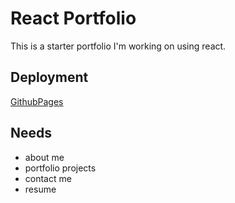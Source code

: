# React Portfolio

This is a starter portfolio I'm working on using react.

## Deployment

[GithubPages]()

## Needs

- about me
- portfolio projects
- contact me
- resume

